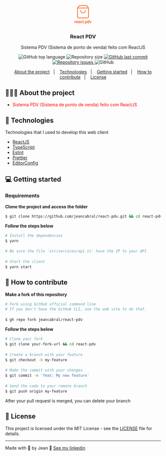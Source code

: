 <h1 align="center">
	<img alt="Logo" width="56px" src=".github/logo.png" width="200px" />
</h1>

<h3 align="center">
  React PDV
</h3>

<p align="center">Sistema PDV (Sistema de ponto de venda) feito com ReactJS</p>

<p align="center">
  <img alt="GitHub top language" src="https://img.shields.io/github/languages/top/jeancabral/react-pdv">

  <img alt="Repository size" src="https://img.shields.io/github/repo-size/jeancabral/react-pdv">

  <a href="https://github.com/jeancabral/react-pdv/commits/master">
    <img alt="GitHub last commit" src="https://img.shields.io/github/last-commit/jeancabral/react-pdv">
  </a>

  <a href="https://github.com/jeancabral/react-pdv/issues">
    <img alt="Repository issues" src="https://img.shields.io/github/issues/jeancabral/react-pdv">
  </a>

  <img alt="GitHub" src="https://img.shields.io/github/license/jeancabral/react-pdv">
</p>

<p align="center">
  <a href="#-about-the-project">About the project</a>&nbsp;&nbsp;&nbsp;|&nbsp;&nbsp;&nbsp;
  <a href="#-technologies">Technologies</a>&nbsp;&nbsp;&nbsp;|&nbsp;&nbsp;&nbsp;
  <a href="#-getting-started">Getting started</a>&nbsp;&nbsp;&nbsp;|&nbsp;&nbsp;&nbsp;
  <a href="#-how-to-contribute">How to contribute</a>&nbsp;&nbsp;&nbsp;|&nbsp;&nbsp;&nbsp;
  <a href="#-license">License</a>
</p>

## 👨🏻‍💻 About the project

- <p style="color: red;">Sistema PDV (Sistema de ponto de venda) feito com ReactJS</p>

## 🚀 Technologies

Technologies that I used to develop this web client

- [ReactJS](https://reactjs.org/)
- [TypeScript](https://www.typescriptlang.org/)
- [Eslint](https://eslint.org/)
- [Prettier](https://prettier.io/)
- [EditorConfig](https://editorconfig.org/)

## 💻 Getting started

### Requirements

**Clone the project and access the folder**

```bash
$ git clone https://github.com/jeancabral/react-pdv.git && cd react-pdv
```

**Follow the steps below**

```bash
# Install the dependencies
$ yarn

# Be sure the file 'src/services/api.ts' have the IP to your API

# Start the client
$ yarn start
```

## 🤔 How to contribute

**Make a fork of this repository**

```bash
# Fork using GitHub official command line
# If you don't have the GitHub CLI, use the web site to do that.

$ gh repo fork jeancabral/react-pdv
```

**Follow the steps below**

```bash
# Clone your fork
$ git clone your-fork-url && cd react-pdv

# Create a branch with your feature
$ git checkout -b my-feature

# Make the commit with your changes
$ git commit -m 'feat: My new feature'

# Send the code to your remote branch
$ git push origin my-feature
```

After your pull request is merged, you can delete your branch

## 📝 License

This project is licensed under the MIT License - see the [LICENSE](LICENSE) file for details.

---

Made with 💜 by Jean 👋 [See my linkedin](https://www.linkedin.com/in/jeancabralbr//)